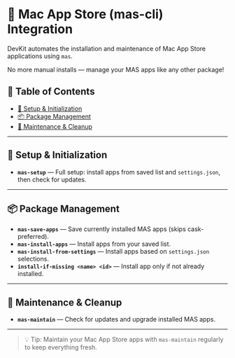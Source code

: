 # 🛒 Mac App Store (mas-cli) Integration

DevKit automates the installation and maintenance of Mac App Store applications using `mas`.

No more manual installs — manage your MAS apps like any other package!

## 📑 Table of Contents

- [🔧 Setup & Initialization](#-setup--initialization)
- [📦 Package Management](#-package-management)
- [🧹 Maintenance & Cleanup](#-maintenance--cleanup)

---

## 🔧 Setup & Initialization

- **`mas-setup`** — Full setup: install apps from saved list and `settings.json`, then check for updates.

---

## 📦 Package Management

- **`mas-save-apps`** — Save currently installed MAS apps (skips cask-preferred).
- **`mas-install-apps`** — Install apps from your saved list.
- **`mas-install-from-settings`** — Install apps based on `settings.json` selections.
- **`install-if-missing <name> <id>`** — Install app only if not already installed.

---

## 🧹 Maintenance & Cleanup

- **`mas-maintain`** — Check for updates and upgrade installed MAS apps.

---

> 💡 Tip: Maintain your Mac App Store apps with `mas-maintain` regularly to keep everything fresh.
